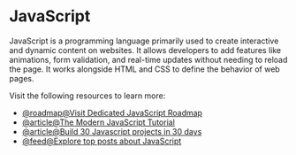 # JavaScript

JavaScript is a programming language primarily used to create interactive and dynamic content on websites. It allows developers to add features like animations, form validation, and real-time updates without needing to reload the page. It works alongside HTML and CSS to define the behavior of web pages.

Visit the following resources to learn more:

- [@roadmap@Visit Dedicated JavaScript Roadmap](https://roadmap.sh/javascript)
- [@article@The Modern JavaScript Tutorial](https://javascript.info/)
- [@article@Build 30 Javascript projects in 30 days](https://javascript30.com/)
- [@feed@Explore top posts about JavaScript](https://app.daily.dev/tags/javascript?ref=roadmapsh)